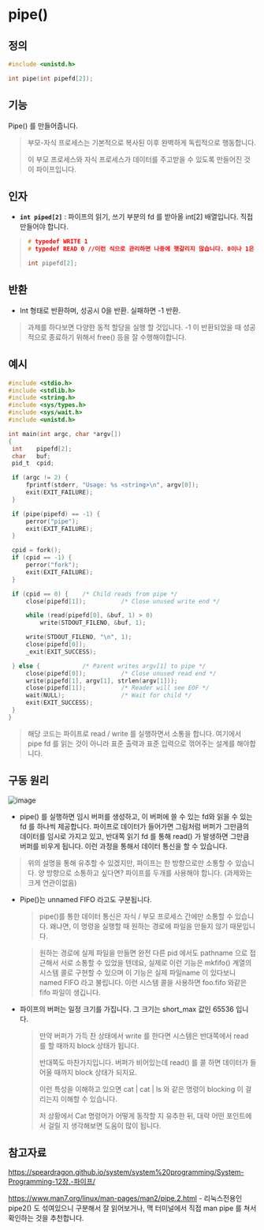 # pipe()

## 정의

```C
#include <unistd.h>

int pipe(int pipefd[2]);
```

## 기능

Pipe() 를 만들어줍니다. 

> 부모-자식 프로세스는 기본적으로 복사된 이후 완벽하게 독립적으로 행동합니다.  
>
> 이 부모 프로세스와 자식 프로세스가 데이터를 주고받을 수 있도록 만들어진 것이 파이프입니다.

## 인자

- **`int piped[2]`** : 파이프의 읽기, 쓰기 부분의 fd 를 받아올 int[2] 배열입니다. 직접 만들어야 합니다.

>  ```C
>  # typedef WRITE 1
>  # typedef READ 0 //이런 식으로 관리하면 나중에 헷갈리지 않습니다. 0이나 1은 중요하지 않지만 저는 이렇게 썼습니다.
>  
>  int pipefd[2];
>  ```

## 반환

- Int 형태로 반환하며, 성공시 0을 반환. 실패하면 -1 반환.

> 과제를 하다보면 다양한 동적 할당을 실행 할 것입니다. -1 이 반환되었을 때 성공적으로 종료하기 위해서 free() 등을 잘 수행해야합니다.

## 예시

```C
#include <stdio.h>
#include <stdlib.h>
#include <string.h>
#include <sys/types.h>
#include <sys/wait.h>
#include <unistd.h>

int main(int argc, char *argv[])
{
 int    pipefd[2];
 char   buf;
 pid_t  cpid;

 if (argc != 2) {
     fprintf(stderr, "Usage: %s <string>\n", argv[0]);
     exit(EXIT_FAILURE);
 }

 if (pipe(pipefd) == -1) {
     perror("pipe");
     exit(EXIT_FAILURE);
 }

 cpid = fork();
 if (cpid == -1) {
     perror("fork");
     exit(EXIT_FAILURE);
 }

 if (cpid == 0) {    /* Child reads from pipe */
     close(pipefd[1]);          /* Close unused write end */

     while (read(pipefd[0], &buf, 1) > 0)
         write(STDOUT_FILENO, &buf, 1);

     write(STDOUT_FILENO, "\n", 1);
     close(pipefd[0]);
     _exit(EXIT_SUCCESS);

 } else {            /* Parent writes argv[1] to pipe */
     close(pipefd[0]);          /* Close unused read end */
     write(pipefd[1], argv[1], strlen(argv[1]));
     close(pipefd[1]);          /* Reader will see EOF */
     wait(NULL);                /* Wait for child */
     exit(EXIT_SUCCESS);
 }
}
```

> 해당 코드는 파이프로 read / write 를 실행하면서 소통을 합니다. 여기에서 pipe fd 를 읽는 것이 아니라 표준 출력과 표준 입력으로 꺾어주는 설계를 해야합니다.

## 구동 원리

 ![image](https://user-images.githubusercontent.com/79521972/169849580-00d96551-e817-464c-8564-216a23f2ef7c.png)

- pipe() 를 실행하면 임시 버퍼를 생성하고, 이 버퍼에 쓸 수 있는 fd와 읽을 수 있는 fd 를 하나씩 제공합니다. 파이프로 데이터가 들어가면 그림처럼 버퍼가 그만큼의 데이터를 임시로 가지고 있고, 반대쪽 읽기 fd 를 통해 read() 가 발생하면 그만큼 버퍼를 비우게 됩니다. 이런 과정을 통해서 데이터 통신을 할 수 있습니다.

> 위의 설명을 통해 유추할 수 있겠지만, 파이프는 한 방향으로만 소통할 수 있습니다. 양 방향으로 소통하고 싶다면?  파이프를 두개를 사용해야 합니다. (과제와는 크게 연관이없음)

- Pipe()는 unnamed FIFO 라고도 구분됩니다.

  > pipe()를 통한 데이터 통신은 자식 / 부모 프로세스 간에만 소통할 수 있습니다. 왜냐면, 이 명령을 실행할 때 원하는 경로에 파일을 만들지 않기 때문입니다.

  > 원하는 경로에 실제 파일을 만들면 완전 다른 pid 에서도 pathname 으로 접근해서 서로 소통할 수 있었을 텐데요, 실제로 이런 기능은 mkfifo() 계열의 시스템 콜로 구현할 수 있으며 이 기능은 실제 파일name 이 있다보니 named FIFO 라고 불립니다. 이런 시스템 콜을 사용하면 foo.fifo 와같은 fifo 파일이 생깁니다.

- 파이프의 버퍼는 일정 크기를 가집니다. 그 크기는 short_max 값인 65536 입니다. 

  > 만약 버퍼가 가득 찬 상태에서 write 를 한다면 시스템은 반대쪽에서 read 를 할 때까지 block 상태가 됩니다.
  >
  > 반대쪽도 마찬가지입니다. 버퍼가 비어있는데 read() 를 콜 하면 데이터가 들어올 때까지 block 상태가 되지요.
  >
  > 이런 특성을 이해하고 있으면 cat | cat | ls 와 같은 명령이 blocking  이 걸리는지 이해할 수 있습니다. 
  >
  > 저 상황에서 Cat 명령어가 어떻게 동작할 지 유추한 뒤, 대략 어떤 포인트에서 걸릴 지 생각해보면 도움이 많이 됩니다.

## 참고자료

https://speardragon.github.io/system/system%20programming/System-Programming-12장.-파이프/

https://www.man7.org/linux/man-pages/man2/pipe.2.html - 리눅스전용인 pipe2() 도 섞여있으니 구분해서 잘 읽어보거나, 맥 터미널에서 직접 man pipe 를 쳐서 확인하는 것을 추천합니다.



